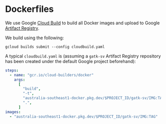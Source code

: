 # Dockerfiles

We use Google
[Cloud Build](https://cloud.google.com/build/docs/quickstart-build) to build all
Docker images and upload to Google
[Artifact Registry](https://cloud.google.com/artifact-registry/docs/docker/quickstart).

We build using the following:

```shell
gcloud builds submit --config cloudbuild.yaml
```

A typical `cloudbuild.yaml` is (assuming a `gatk-sv` Artifact Registry
repository has been created under the default Google project beforehand):

```yaml
steps:
  - name: "gcr.io/cloud-builders/docker"
    args:
      [
        "build",
        "-t",
        "australia-southeast1-docker.pkg.dev/$PROJECT_ID/gatk-sv/IMG:TAG",
        ".",
      ]
images:
  - "australia-southeast1-docker.pkg.dev/$PROJECT_ID/gatk-sv/IMG:TAG"
```
